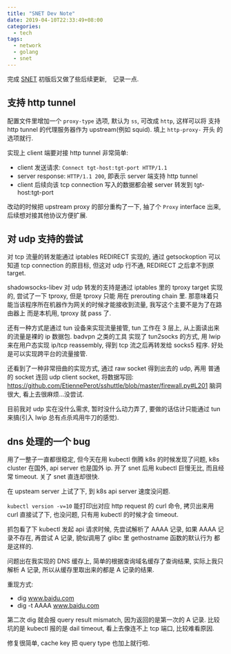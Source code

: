 ```yaml
---
title: "SNET Dev Note"
date: 2019-04-10T22:33:49+08:00
categories:
  - tech
tags:
  - network
  - golang
  - snet
---
```


完成 [SNET](https://github.com/monsterxx03/snet) 初版后又做了些后续更新,　记录一点.

## 支持 http tunnel

配置文件里增加一个 `proxy-type` 选项, 默认为 `ss`, 可改成 `http`, 这样可以将
支持 http tunnel 的代理服务器作为 upstream(例如 squid). 填上 `http-proxy-` 开头
的选项就行.

实现上 client 端要对接 http tunnel 非常简单:

- client 发送请求: `Connect tgt-host:tgt-port HTTP/1.1`
- server response: `HTTP/1.1 200`, 即表示 server 端支持 http tunnel
- client 后续向该 tcp connection 写入的数据都会被 server 转发到 tgt-host:tgt-port


改动的时候把 upstream proxy 的部分重构了一下, 抽了个 `Proxy` interface 出来, 后续想对接其他协议方便扩展.


## 对 udp 支持的尝试


对 tcp 流量的转发能通过 iptables REDIRECT 实现的, 通过 getsockoption 可以知道 tcp connection
的原目标, 但这对 udp 行不通, REDIRECT 之后拿不到原 target. 

shadowsocks-libev 对 udp 转发的支持是通过 iptables 里的 tproxy target 实现的, 尝试了一下 tproxy, 但是 tproxy 只能
用在 prerouting chain 里. 那意味着只能当该程序所在机器作为网关的时候才能接收到流量, 我写这个主要不是为了在路由器上
而是本机用, tproxy 就 pass 了.

还有一种方式是通过 tun 设备来实现流量接管, tun 工作在 3 层上, 从上面读出来的流量是裸的 ip 数据包. badvpn 之类的工具
实现了 tun2socks 的方式, 用 lwip 来在用户态实现 ip/tcp reassembly, 得到 tcp 流之后再转发给 socks5 程序. 好处是可以实现跨平台的流量接管.

还看到了一种非常扭曲的实现方式, 通过 raw socket 得到出去的 udp, 再用 普通的 socket 连回 udp client socket, 将数据写回:
https://github.com/EtiennePerot/sshuttle/blob/master/firewall.py#L201
脑洞很大, 看上去很麻烦...没尝试.

目前我对 udp 实在没什么需求, 暂时没什么动力弄了, 要做的话估计只能通过 tun 来搞(引入 lwip 总有点杀鸡用牛刀的感觉).

## dns 处理的一个 bug

用了一整子一直都很稳定, 但今天在用 kubectl 倒腾 k8s 的时候发现了问题, k8s cluster 在国外, api server 也是国外 ip.
开了 snet 后用 kubectl 巨慢无比, 而且经常 timeout. 关了 snet 直连却很快.

在 upsteam server 上试了下, 到 k8s api server 速度没问题.

`kubectl version -v=10` 能打印出对应 http request 的 curl 命令, 拷贝出来用 curl 直接试了下, 也没问题, 只有用 kubectl 的时候才会 timeout.

抓包看了下 kubectl 发起 api 请求时候, 先尝试解析了 AAAA 记录, 如果 AAAA 记录不存在, 再尝试 A 记录, 貌似调用了 glibc 里 gethostname 函数的默认行为
都是这样的.

问题出在我实现的 DNS 缓存上, 简单的根据查询域名缓存了查询结果, 实际上我只解析 A 记录, 所以从缓存里取出来的都是 A 记录的结果. 

重现方式:

- dig www.baidu.com
- dig -t AAAA www.baidu.com

第二次 dig 就会报 query result mismatch, 因为返回的是第一次的 A 记录. 比较坑的是 kubectl 报的是 dail timeout, 看上去像连不上 tcp 端口, 比较难看原因.

修复很简单, cache key 把 query type 也加上就行啦.
